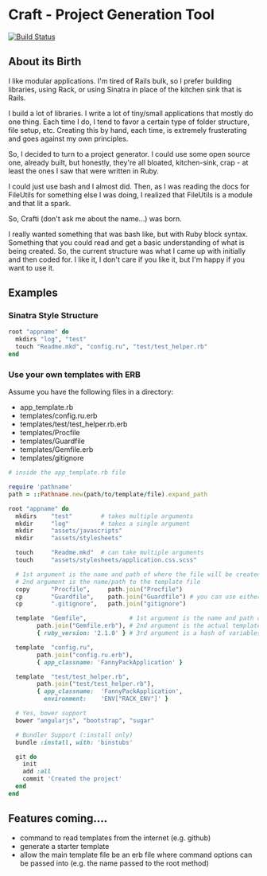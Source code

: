 # Craft - Project Generation Tool

[![Build Status](https://travis-ci.org/revans/crafti.png?branch=master)](https://travis-ci.org/revans/crafti)

## About its Birth

I like modular applications. I'm tired of Rails bulk, so I prefer building libraries, using Rack, or using Sinatra in place of the kitchen sink that is Rails.

I build a lot of libraries. I write a lot of tiny/small applications that mostly do one thing. Each time I do, I tend to favor a certain type of folder structure, file setup, etc. Creating this by hand, each time, is extremely frusterating and goes against my own principles.

So, I decided to turn to a project generator. I could use some open source one, already built, but honestly, they're all bloated, kitchen-sink, crap - at least the ones I saw that were written in Ruby.

I could just use bash and I almost did. Then, as I was reading the docs for FileUtils for something else I was doing, I realized that FileUtils is a module and that lit a spark.

So, Crafti (don't ask me about the name...) was born.

I really wanted something that was bash like, but with Ruby block syntax. Something that you could read and get a basic understanding of what is being created. So, the current structure was what I came up with initially and then coded for. I like it, I don't care if you like it, but I'm happy if you want to use it.

## Examples

### Sinatra Style Structure

````ruby
root "appname" do
  mkdirs "log", "test"
  touch "Readme.mkd", "config.ru", "test/test_helper.rb"
end
````

### Use your own templates with ERB

Assume you have the following files in a directory:

* app_template.rb
* templates/config.ru.erb
* templates/test/test_helper.rb.erb
* templates/Procfile
* templates/Guardfile
* templates/Gemfile.erb
* templates/gitignore

````ruby
# inside the app_template.rb file

require 'pathname'
path = ::Pathname.new(path/to/template/file).expand_path

root "appname" do
  mkdirs    "test"        # takes multiple arguments
  mkdir     "log"         # takes a single argument
  mkdir     "assets/javascripts"
  mkdir     "assets/stylesheets"

  touch     "Readme.mkd"  # can take multiple arguments
  touch     "assets/stylesheets/application.css.scss"

  # 1st argument is the name and path of where the file will be created
  # 2nd argument is the name/path to the template file
  copy      "Procfile",     path.join("Procfile")
  cp        "Guardfile",    path.join("Guardfile") # you can use either cp or copy
  cp        ".gitignore",   path.join("gitignore")

  template  "Gemfile",            # 1st argument is the name and path of where the file will be created
        path.join("Gemfile.erb"), # 2nd argument is the actual template
        { ruby_version: '2.1.0' } # 3rd argument is a hash of variables for the ERB template

  template  "config.ru",
        path.join("config.ru.erb"),
        { app_classname: 'FannyPackApplication' }

  template  "test/test_helper.rb",
        path.join("test/test_helper.rb"),
        { app_classname:  'FannyPackApplication',
          environment:    'ENV["RACK_ENV"]' }

  # Yes, bower support
  bower "angularjs", "bootstrap", "sugar"

  # Bundler Support (:install only)
  bundle :install, with: 'binstubs'

  git do
    init
    add :all
    commit 'Created the project'
  end
end

````

## Features coming....

* command to read templates from the internet (e.g. github)
* generate a starter template
* allow the main template file be an erb file where command options can be passed into (e.g. the name passed to the root method)